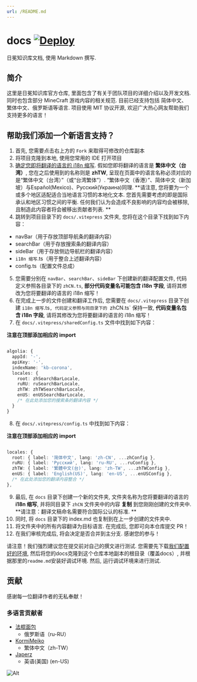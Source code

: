 ```yaml
---
url: /README.md
---
```

# docs [![Deploy](https://github.com/Corona-Studio/CSKB_Hosting/actions/workflows/deploy.yml/badge.svg)](https://github.com/Corona-Studio/CSKB_Hosting/actions/workflows/deploy.yml)

日冕知识库文档, 使用 Markdown 撰写.

## 简介

这里是日冕知识库官方仓库, 里面包含了有关于团队项目的详细介绍以及开发文档. 同时也包含部分 MineCraft 游戏内容的相关规范.
目前已经支持包括 简体中文、繁体中文、俄罗斯语等语言. 项目使用 MIT 协议开源, 欢迎广大热心网友帮助我们支持更多的语言！

## 帮助我们添加一个新语言支持？

1. 首先, 您需要点击右上方的 `Fork` 来取得可修改的仓库副本
2. 将项目克隆到本地, 使用您常用的 IDE 打开项目
3. [确定您即将翻译的语言的 i18n 缩写](https://segmentfault.com/a/1190000019287972). 假如您即将翻译的语言是 **繁体中文（台湾）**, 您在之后使用到的名称则是 **zhTW**, 呈现在页面中的语言名称必须对应的是“繁体中文（台湾）”（或“台湾繁体”）. “繁体中文（香港）”、简体中文（新加坡）与Español(Mexico)、Русский(Украина)同理.
   \*\*请注意, 您将要为一个或多个地区适配适合当地语言习惯的本地化文本. 您首先需要考虑的即是国际承认和地区习惯之间的平衡. 任何我们认为会造成不良影响的内容均会被移除, 且制造此内容者将会被移出贡献者列表. \*\*
4. 跳转到项目目录下的 `docs/.vitepress` 文件夹, 您将在这个目录下找到如下内容：

* navBar（用于存放顶部导航条的翻译内容）
* searchBar（用于存放搜索条的翻译内容）
* sideBar（用于存放侧边导航栏的翻译内容）
* `i18n 缩写`.ts（用于整合上述翻译内容）
* config.ts（配置文件总成）

5. 您需要分别在 `navBar`、`searchBar`、`sideBar` 下创建新的翻译配置文件, 代码定义参照各目录下的 `zhCN.ts`, **部分代码变量名可能包含 i18n 字段**, 请将其修改为您将要翻译的语言的 i18n 缩写！
6. 在完成上一步的文件创建和翻译工作后, 您需要在 `docs/.vitepress` 目录下创建 `i18n 缩写`.ts`, 代码定义参照与同目录下的 `zhCN.ts\` 保持一致, **代码变量名包含 i18n 字段**, 请将其修改为您将要翻译的语言的 i18n 缩写！
7. 在 `docs/.vitepress/sharedConfig.ts` 文件中找到如下内容：

**注意在顶部添加相应的 import**

```typescript

algolia: {
  appId: '-',
  apiKey: '-',
  indexName: 'kb-corona',
  locales: {
    root: zhSearchBarLocale,
    ruRU: ruSearchBarLocale,
    zhTW: zhTWSearchBarLocale,
    enUS: enUSSearchBarLocale,
    /* 在此处添加您的搜索条的翻译内容 */
  }
}

```

8. 在 `docs/.vitepress/config.ts` 中找到如下内容：

**注意在顶部添加相应的 import**

```typescript

locales: {
  root: { label: '简体中文', lang: 'zh-CN', ...zhConfig },
  ruRU: { label: 'Русский', lang: 'ru-RU', ...ruConfig },
  zhTW: { label: '繁體中文(台)', lang: 'zh-TW', ...zhTWConfig },
  enUS: { label: 'English(US)', lang: 'en-US', ...enUSConfig },
  /* 在此处添加您的翻译内容整合 */
},

```

9. 最后, 在 `docs` 目录下创建一个新的文件夹, 文件夹名称为您将要翻译的语言的 **i18n 缩写**, 并将同目录下 `zhCN` 文件夹中的内容 **复制** 到您刚刚创建的文件夹中.
   \*\*请注意：翻译文稿命名需要符合国际公认的标准. \*\*
10. 同时, 将 `docs` 目录下的 index.md 也复制到在上一步创建的文件夹中.
11. 将文件夹中的所有内容翻译为目标语言. 在完成后, 您即可向本仓库提交 PR！
12. 在我们审核完成后, 将会决定是否合并到主分支. 感谢您的参与！

请注意！我们强烈建议您在提交前对自己的撰文进行测试. 您需要先下载[我们配置好的环境](https://github.com/Corona-Studio/CSKB_Hosting), 然后将您的docs克隆到这个仓库本地副本的根目录（覆盖docs）, 并根据那里的`readme.md`安装好调试环境. 然后, 运行调试环境来进行测试.

## 贡献

感谢每一位翻译作者的无私奉献！

### 多语言贡献者

* [法棍面包](https://github.com/fr1g)
  * 俄罗斯语（ru-RU）
* [KormiMeiko](https://github.com/KormiMeiko)
  * 繁体中文（zh-TW）
* [Japerz](https://github.com/japerz12138)
  * 英语(美国) (en-US)

![Alt](https://repobeats.axiom.co/api/embed/243ea556dfcaf8738e432d5347cbcf91855f6ddd.svg "Repobeats analytics image")
